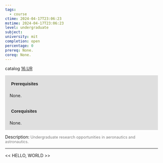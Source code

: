 ```yaml
---
tags:
  - course
ctime: 2024-04-17T23:06:23
mstime: 2024-04-17T23:06:23
level: undergraduate
subject: 
university: mit
completion: open
percentage: 0
prereq: None.
coreq: None.
---
```


catalog [16.UR](http://student.mit.edu/catalog/m16a.html#16.UR)

<span style="display: block; padding: 15px; background-color: rgb(100, 100, 100, 0.2);"><font id="m_prereq1450_0" style="display: block; font-family: Arial, sans-serif; font-weight: bold; padding: 5px">Prerequisites</font><br><span id="prereq1450_0">None.</span></span>
<span style="display: block; padding: 15px; background-color: rgb(100, 100, 100, 0.2);"><font id="m_coreq1450_0" style="display: block; font-family: Arial, sans-serif; font-weight: bold; padding: 5px">Corequisites</font><br><span id="coreq1450_0">None.</span></span>

<font style="">Description:</font>
<font style="color: grey; font-size: 0.8rem;">Undergraduate research opportunities in aeronautics and astronautics.</font>



---

<< HELLO, WORLD >>
